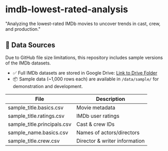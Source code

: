 # imdb-lowest-rated-analysis
"Analyzing the lowest-rated IMDb movies to uncover trends in cast, crew, and production."


## 📂 Data Sources

Due to GitHub file size limitations, this repository includes sample versions of the IMDb datasets.

- ✅ Full IMDb datasets are stored in Google Drive: [Link to Drive Folder](https://drive.google.com/your-folder-link)
- 📦 Sample data (~1,000 rows each) are available in `/data/sample/` for demonstration and development.

| File                   | Description                          |
|------------------------|--------------------------------------|
| sample_title.basics.csv    | Movie metadata                     |
| sample_title.ratings.csv   | IMDb user ratings                  |
| sample_title.principals.csv| Cast & crew IDs                   |
| sample_name.basics.csv     | Names of actors/directors          |
| sample_title.crew.csv      | Director & writer information      |
